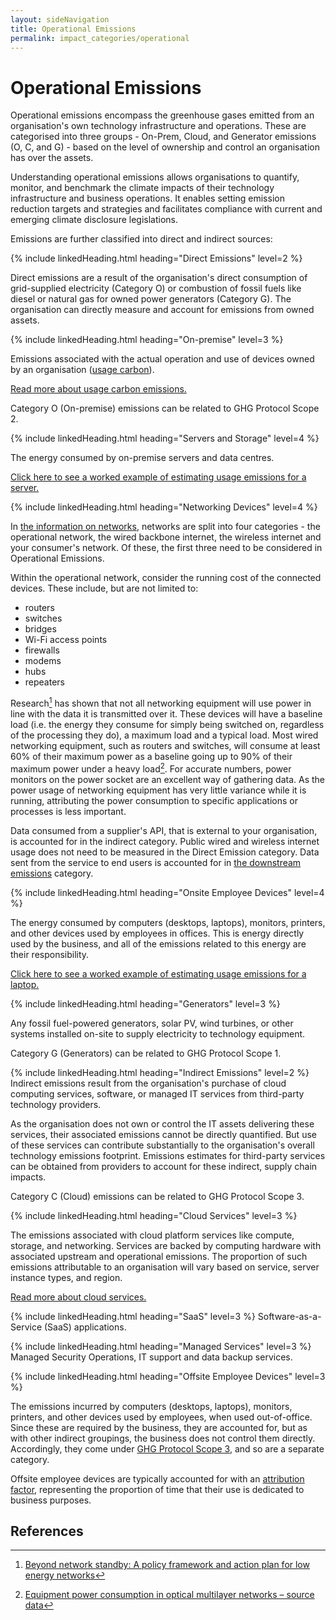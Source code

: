 ```yaml
---
layout: sideNavigation
title: Operational Emissions
permalink: impact_categories/operational
---
```


# Operational Emissions
Operational emissions encompass the greenhouse gases emitted from an organisation's own technology infrastructure and operations. These are categorised into three groups - On-Prem, Cloud, and Generator emissions (O, C, and G) - based on the level of ownership and control an organisation has over the assets.

Understanding operational emissions allows organisations to quantify, monitor, and benchmark the climate impacts of their technology infrastructure and business operations. It enables setting emission reduction targets and strategies and facilitates compliance with current and emerging climate disclosure legislations. 

Emissions are further classified into direct and indirect sources:

{% include linkedHeading.html heading="Direct Emissions" level=2 %}

Direct emissions are a result of the organisation's direct consumption of grid-supplied electricity (Category O) or combustion of fossil fuels like diesel or natural gas for owned power generators (Category G). The organisation can directly measure and account for emissions from owned assets.

{% include linkedHeading.html heading="On-premise" level=3 %}

Emissions associated with the actual operation and use of devices owned by an organisation ([usage carbon](/resources/glossary#usage-carbon)).

[Read more about usage carbon emissions.](/technology_categories/lifecycle/usage)

Category O (On-premise) emissions can be related to GHG Protocol Scope 2.

{% include linkedHeading.html heading="Servers and Storage" level=4 %}

The energy consumed by on-premise servers and data centres.

[Click here to see a worked example of estimating usage emissions for a server.](/technology_categories/lifecycle/example/server#usage-carbon-emissions)

{% include linkedHeading.html heading="Networking Devices" level=4 %}

In [the information on networks](/technology_categories/networks), networks are split into four categories - the operational network, the wired backbone internet, the wireless internet and your consumer's network. Of these, the first three need to be considered in Operational Emissions.

Within the operational network, consider the running cost of the connected devices. These include, but are not limited to:
- routers
- switches
- bridges
- Wi-Fi access points
- firewalls
- modems
- hubs
- repeaters

Research[^1] has shown that not all networking equipment will use power in line with the data it is transmitted over it. These devices will have a baseline load (i.e. the energy they consume for simply being switched on, regardless of the processing they do), a maximum load and a typical load. Most wired networking equipment, such as routers and switches, will consume at least 60% of their maximum power as a baseline going up to 90% of their maximum power under a heavy load[^2]. For accurate numbers, power monitors on the power socket are an excellent way of gathering data. As the power usage of networking equipment has very little variance while it is running, attributing the power consumption to specific applications or processes is less important.

Data consumed from a supplier's API, that is external to your organisation, is accounted for in the indirect category. Public wired and wireless internet usage does not need to be measured in the Direct Emission category. Data sent from the service to end users is accounted for in [the downstream emissions](/impact-categories/downstream) category. 

{% include linkedHeading.html heading="Onsite Employee Devices" level=4 %}

The energy consumed by computers (desktops, laptops), monitors, printers, and other devices used by employees in offices. This is energy directly used by the business, and all of the emissions related to this energy are their responsibility.

[Click here to see a worked example of estimating usage emissions for a laptop.](/technology_categories/lifecycle/example/employee#usage-carbon-emissions)

{% include linkedHeading.html heading="Generators" level=3 %}

Any fossil fuel-powered generators, solar PV, wind turbines, or other systems installed on-site to supply electricity to technology equipment.

Category G (Generators) can be related to GHG Protocol Scope 1.

{% include linkedHeading.html heading="Indirect Emissions" level=2 %}
Indirect emissions result from the organisation's purchase of cloud computing services, software, or managed IT services from third-party technology providers.

As the organisation does not own or control the IT assets delivering these services, their associated emissions cannot be directly quantified. But use of these services can contribute substantially to the organisation's overall technology emissions footprint. Emissions estimates for third-party services can be obtained from providers to account for these indirect, supply chain impacts.

Category C (Cloud) emissions can be related to GHG Protocol Scope 3.

{% include linkedHeading.html heading="Cloud Services" level=3 %}

The emissions associated with cloud platform services like compute, storage, and networking. Services are backed by computing hardware with associated upstream and operational emissions. The proportion of such emissions attributable to an organisation will vary based on service, server instance types, and region. 

[Read more about cloud services.](/technology_categories/cloud)

{% include linkedHeading.html heading="SaaS" level=3 %}
Software-as-a-Service (SaaS) applications.

{% include linkedHeading.html heading="Managed Services" level=3 %}
Managed Security Operations, IT support and data backup services.

{% include linkedHeading.html heading="Offsite Employee Devices" level=3 %}

The emissions incurred by computers (desktops, laptops), monitors, printers, and other devices used by employees, when used out-of-office. Since these are required by the business, they are accounted for, but as with other indirect groupings, the business does not control them directly. Accordingly, they come under [GHG Protocol Scope 3](/glossary#greenhouse-gas-ghg-protocols), and so are a separate category.

Offsite employee devices are typically accounted for with an [attribution factor](/glossary#attribution-factor), representing the proportion of time that their use is dedicated to business purposes.

## References

[^1]: [Beyond network standby: A policy framework and action plan for low energy networks](https://nachhaltigwirtschaften.at/resources/iea_pdf/reports/iea_4e_network_standby_final_report.pdf) 
[^2]: [Equipment power consumption in optical multilayer networks – source data](https://www.researchgate.net/publication/272819245_Equipment_power_consumption_in_optical_multilayer_networks_-_source_data)